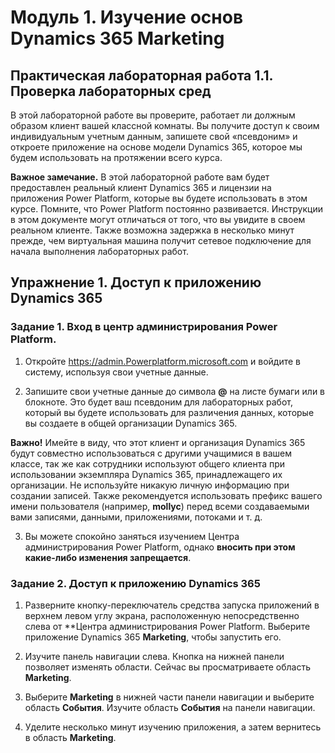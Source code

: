﻿---
lab:
    title: 'Лабораторная работа 1.1. Проверка лабораторных сред'
    module: 'Модуль 1. Изучение основ Dynamics 365 Marketing'
---


Модуль 1. Изучение основ Dynamics 365 Marketing
========================

## Практическая лабораторная работа 1.1. Проверка лабораторных сред 

В этой лабораторной работе вы проверите, работает ли должным образом клиент вашей классной комнаты. Вы получите доступ к своим индивидуальным учетным данным, запишете свой «псевдоним» и откроете приложение на основе модели Dynamics 365, которое мы будем использовать на протяжении всего курса. 

**Важное замечание.** В этой лабораторной работе вам будет предоставлен реальный клиент Dynamics 365
и лицензии на приложения Power Platform, которые вы будете использовать в этом
курсе. Помните, что Power Platform постоянно развивается. Инструкции
в этом документе могут отличаться от того, что вы увидите в своем
реальном клиенте. Также возможна задержка в несколько
минут прежде, чем виртуальная машина получит сетевое подключение для начала выполнения лабораторных работ.

Упражнение 1. Доступ к приложению Dynamics 365
---------------------------------------------------

### Задание 1. Вход в центр администрирования Power Platform.

1.  Откройте <https://admin.Powerplatform.microsoft.com> и войдите в систему, используя свои учетные данные.

2. Запишите свои учетные данные до символа **@** на листе бумаги или в блокноте. Это будет ваш псевдоним для лабораторных работ, который вы будете использовать для различения данных, которые вы создаете в общей организации Dynamics 365. 

**Важно!** Имейте в виду, что этот клиент и организация Dynamics 365 будут совместно использоваться с другими учащимися в вашем классе, так же как сотрудники используют общего клиента при использовании экземпляра Dynamics 365, принадлежащего их организации. Не используйте никакую личную информацию при создании записей. Также рекомендуется использовать префикс вашего имени пользователя (например, **mollyc**) перед всеми создаваемыми вами записями, данными, приложениями, потоками и т. д.

3. Вы можете спокойно заняться изучением Центра администрирования Power Platform, однако **вносить при этом какие-либо изменения запрещается**.

### Задание 2. Доступ к приложению Dynamics 365

1.  Разверните кнопку-переключатель средства запуска приложений в верхнем левом углу экрана, расположенную непосредственно слева от **Центра администрирования Power Platform. Выберите приложение Dynamics 365 **Marketing**, чтобы запустить его.

2.  Изучите панель навигации слева. Кнопка на нижней панели позволяет изменять области. Сейчас вы просматриваете область **Marketing**. 

3.  Выберите **Marketing** в нижней части панели навигации и выберите область **События**. Изучите область **События** на панели навигации.  

4. Уделите несколько минут изучению приложения, а затем вернитесь в область **Marketing**.
